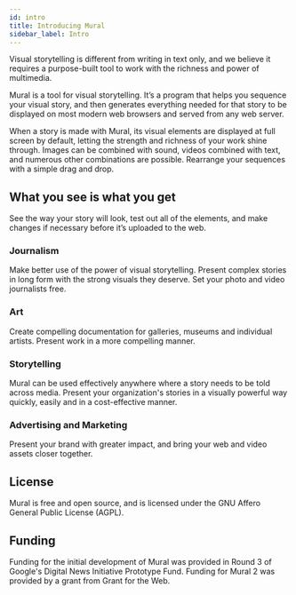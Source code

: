 ```yaml
---
id: intro
title: Introducing Mural
sidebar_label: Intro
---
```


Visual storytelling is different from writing in text only, and we believe it requires a purpose-built tool to work with the richness and power of multimedia.

Mural is a tool for visual storytelling. It’s a program that helps you sequence your visual story, and then generates everything needed for that story to be displayed on most modern web browsers and served from any web server.

When a story is made with Mural, its visual elements are displayed at full screen by default, letting the strength and richness of your work shine through. Images can be combined with sound, videos combined with text, and numerous other combinations are possible. Rearrange your sequences with a simple drag and drop.

## What you see is what you get

See the way your story will look, test out all of the elements, and make changes if necessary before it’s uploaded to the web.

### Journalism

Make better use of the power of visual storytelling. Present complex stories in long form with the strong visuals they deserve. Set your photo and video journalists free.

### Art

Create compelling documentation for galleries, museums and individual artists. Present work in a more compelling manner.

### Storytelling

Mural can be used effectively anywhere where a story needs to be told across media. Present your organization's stories in a visually powerful way quickly, easily and in a cost-effective manner.

### Advertising and Marketing

Present your brand with greater impact, and bring your web and video assets closer together.

## License

Mural is free and open source, and is licensed under the GNU Affero General Public License (AGPL).

## Funding

Funding for the initial development of Mural was provided in Round 3 of Google's Digital News Initiative Prototype Fund. Funding for Mural 2 was provided by a grant from Grant for the Web.
